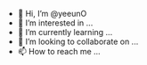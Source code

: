 - 👋 Hi, I’m @yeeunO
- 👀 I’m interested in ...
- 🌱 I’m currently learning ...
- 💞️ I’m looking to collaborate on ...
- 📫 How to reach me ...

<!---
yeeuno/yeeuno is a ✨ special ✨ repository because its `README.md` (this file) appears on your GitHub profile.
You can click the Preview link to take a look at your changes.
--->
